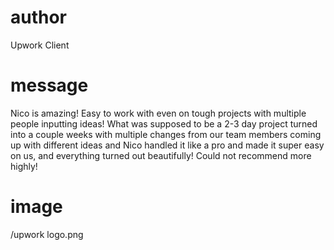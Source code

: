 # author

Upwork Client

# message

Nico is amazing! Easy to work with even on tough projects with multiple people inputting ideas! What was supposed to be a 2-3 day project turned into a couple weeks with multiple changes from our team members coming up with different ideas and Nico handled it like a pro and made it super easy on us, and everything turned out beautifully! Could not recommend more highly!

# image

/upwork logo.png
